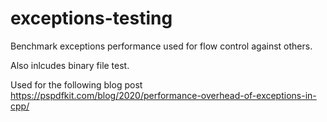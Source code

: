 # exceptions-testing
Benchmark exceptions performance used for flow control against others.

Also inlcudes binary file test.

Used for the following blog post https://pspdfkit.com/blog/2020/performance-overhead-of-exceptions-in-cpp/
